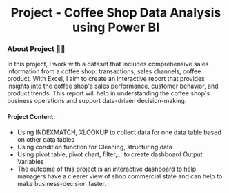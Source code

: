 <h1 align="center">Project - Coffee Shop Data Analysis using Power BI</h1>

### About Project 👨‍💻
In this project, I work with a dataset that includes comprehensive sales information from a coffee shop: transactions, sales channels, coffee product. With Excel, I aim to create an interactive report that provides insights into the coffee shop's sales performance, customer behavior, and product trends. This report will help in understanding the coffee shop's business operations and support data-driven decision-making.

#### Project Content:
- Using INDEXMATCH, XLOOKUP to collect data for one data table based on other data tables
- Using condition function for Cleaning, structuring data
- Using pivot table, pivot chart, filter,... to create dashboard
Output Variables
- The outcome of this project is an interactive dashboard to help managers have a clearer view of shop commercial state and can help to make business-decision faster.
